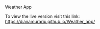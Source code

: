 Weather App

To view the live version visit this link: https://dianamurariu.github.io/Weather_app/

